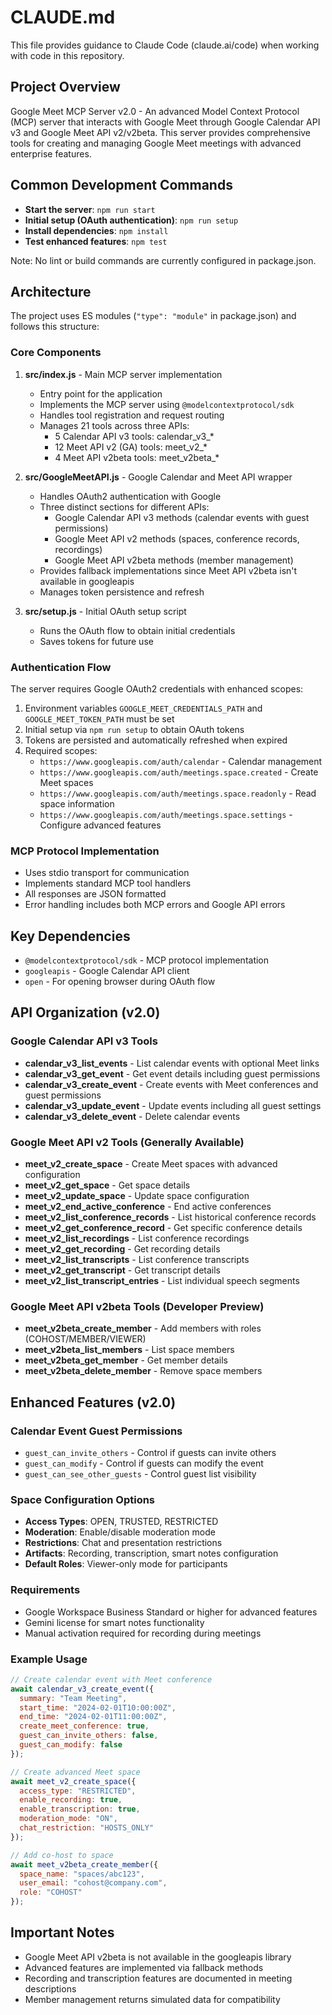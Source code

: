 # CLAUDE.md

This file provides guidance to Claude Code (claude.ai/code) when working with code in this repository.

## Project Overview

Google Meet MCP Server v2.0 - An advanced Model Context Protocol (MCP) server that interacts with Google Meet through Google Calendar API v3 and Google Meet API v2/v2beta. This server provides comprehensive tools for creating and managing Google Meet meetings with advanced enterprise features.

## Common Development Commands

- **Start the server**: `npm run start`
- **Initial setup (OAuth authentication)**: `npm run setup`
- **Install dependencies**: `npm install`
- **Test enhanced features**: `npm test`

Note: No lint or build commands are currently configured in package.json.

## Architecture

The project uses ES modules (`"type": "module"` in package.json) and follows this structure:

### Core Components

1. **src/index.js** - Main MCP server implementation
   - Entry point for the application
   - Implements the MCP server using `@modelcontextprotocol/sdk`
   - Handles tool registration and request routing
   - Manages 21 tools across three APIs:
     - 5 Calendar API v3 tools: calendar_v3_*
     - 12 Meet API v2 (GA) tools: meet_v2_*
     - 4 Meet API v2beta tools: meet_v2beta_*

2. **src/GoogleMeetAPI.js** - Google Calendar and Meet API wrapper
   - Handles OAuth2 authentication with Google
   - Three distinct sections for different APIs:
     - Google Calendar API v3 methods (calendar events with guest permissions)
     - Google Meet API v2 methods (spaces, conference records, recordings)
     - Google Meet API v2beta methods (member management)
   - Provides fallback implementations since Meet API v2beta isn't available in googleapis
   - Manages token persistence and refresh

3. **src/setup.js** - Initial OAuth setup script
   - Runs the OAuth flow to obtain initial credentials
   - Saves tokens for future use

### Authentication Flow

The server requires Google OAuth2 credentials with enhanced scopes:
1. Environment variables `GOOGLE_MEET_CREDENTIALS_PATH` and `GOOGLE_MEET_TOKEN_PATH` must be set
2. Initial setup via `npm run setup` to obtain OAuth tokens
3. Tokens are persisted and automatically refreshed when expired
4. Required scopes:
   - `https://www.googleapis.com/auth/calendar` - Calendar management
   - `https://www.googleapis.com/auth/meetings.space.created` - Create Meet spaces
   - `https://www.googleapis.com/auth/meetings.space.readonly` - Read space information
   - `https://www.googleapis.com/auth/meetings.space.settings` - Configure advanced features

### MCP Protocol Implementation

- Uses stdio transport for communication
- Implements standard MCP tool handlers
- All responses are JSON formatted
- Error handling includes both MCP errors and Google API errors

## Key Dependencies

- `@modelcontextprotocol/sdk` - MCP protocol implementation
- `googleapis` - Google Calendar API client
- `open` - For opening browser during OAuth flow

## API Organization (v2.0)

### Google Calendar API v3 Tools
- **calendar_v3_list_events** - List calendar events with optional Meet links
- **calendar_v3_get_event** - Get event details including guest permissions
- **calendar_v3_create_event** - Create events with Meet conferences and guest permissions
- **calendar_v3_update_event** - Update events including all guest settings
- **calendar_v3_delete_event** - Delete calendar events

### Google Meet API v2 Tools (Generally Available)
- **meet_v2_create_space** - Create Meet spaces with advanced configuration
- **meet_v2_get_space** - Get space details
- **meet_v2_update_space** - Update space configuration
- **meet_v2_end_active_conference** - End active conferences
- **meet_v2_list_conference_records** - List historical conference records
- **meet_v2_get_conference_record** - Get specific conference details
- **meet_v2_list_recordings** - List conference recordings
- **meet_v2_get_recording** - Get recording details
- **meet_v2_list_transcripts** - List conference transcripts
- **meet_v2_get_transcript** - Get transcript details
- **meet_v2_list_transcript_entries** - List individual speech segments

### Google Meet API v2beta Tools (Developer Preview)
- **meet_v2beta_create_member** - Add members with roles (COHOST/MEMBER/VIEWER)
- **meet_v2beta_list_members** - List space members
- **meet_v2beta_get_member** - Get member details
- **meet_v2beta_delete_member** - Remove space members

## Enhanced Features (v2.0)

### Calendar Event Guest Permissions
- `guest_can_invite_others` - Control if guests can invite others
- `guest_can_modify` - Control if guests can modify the event
- `guest_can_see_other_guests` - Control guest list visibility

### Space Configuration Options
- **Access Types**: OPEN, TRUSTED, RESTRICTED
- **Moderation**: Enable/disable moderation mode
- **Restrictions**: Chat and presentation restrictions
- **Artifacts**: Recording, transcription, smart notes configuration
- **Default Roles**: Viewer-only mode for participants

### Requirements
- Google Workspace Business Standard or higher for advanced features
- Gemini license for smart notes functionality
- Manual activation required for recording during meetings

### Example Usage
```javascript
// Create calendar event with Meet conference
await calendar_v3_create_event({
  summary: "Team Meeting",
  start_time: "2024-02-01T10:00:00Z",
  end_time: "2024-02-01T11:00:00Z",
  create_meet_conference: true,
  guest_can_invite_others: false,
  guest_can_modify: false
});

// Create advanced Meet space
await meet_v2_create_space({
  access_type: "RESTRICTED",
  enable_recording: true,
  enable_transcription: true,
  moderation_mode: "ON",
  chat_restriction: "HOSTS_ONLY"
});

// Add co-host to space
await meet_v2beta_create_member({
  space_name: "spaces/abc123",
  user_email: "cohost@company.com",
  role: "COHOST"
});
```

## Important Notes

- Google Meet API v2beta is not available in the googleapis library
- Advanced features are implemented via fallback methods
- Recording and transcription features are documented in meeting descriptions
- Member management returns simulated data for compatibility